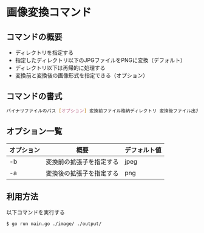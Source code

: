 # 画像変換コマンド

## コマンドの概要

- ディレクトリを指定する
- 指定したディレクトリ以下のJPGファイルをPNGに変換（デフォルト）
- ディレクトリ以下は再帰的に処理する
- 変換前と変換後の画像形式を指定できる（オプション）

## コマンドの書式

```bash
バイナリファイルのパス [オプション] 変換前ファイル格納ディレクトリ 変換後ファイル出力ディレクトリ
```

## オプション一覧

| オプション | 概要                     | デフォルト値 | 
| ---------- | ------------------------ | ------------ | 
| -b         | 変換前の拡張子を指定する | jpeg         | 
| -a         | 変換後の拡張子を指定する | png          | 

## 利用方法

以下コマンドを実行する

```bash
$ go run main.go ./image/ ./output/
```
